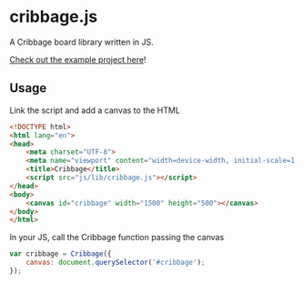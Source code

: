 # cribbage.js
A Cribbage board library written in JS.

[Check out the example project here](https://kufii.github.io/cribbage.js/)!

## Usage
Link the script and add a canvas to the HTML

```html
<!DOCTYPE html>
<html lang="en">
<head>
	<meta charset="UTF-8">
	<meta name="viewport" content="width=device-width, initial-scale=1.0">
	<title>Cribbage</title>
	<script src="js/lib/cribbage.js"></script>
</head>
<body>
	<canvas id="cribbage" width="1500" height="500"></canvas>
</body>
</html>
```

In your JS, call the Cribbage function passing the canvas

```javascript
var cribbage = Cribbage({
	canvas: document.querySelector('#cribbage');
});
```
